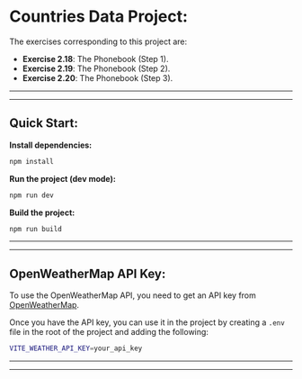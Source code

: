 # Countries Data Project:

The exercises corresponding to this project are:

- **Exercise 2.18**: The Phonebook (Step 1).
- **Exercise 2.19**: The Phonebook (Step 2).
- **Exercise 2.20**: The Phonebook (Step 3).

---
---

## Quick Start:

**Install dependencies:**

```bash
npm install
```

**Run the project (dev mode):**

```bash
npm run dev
```

**Build the project:**

```bash
npm run build
```

---
---

## OpenWeatherMap API Key:

To use the OpenWeatherMap API, you need to get an API key from [OpenWeatherMap](https://openweathermap.org/).

Once you have the API key, you can use it in the project by creating a `.env` file in the root of the project and adding the following:

```bash
VITE_WEATHER_API_KEY=your_api_key
```

---
---